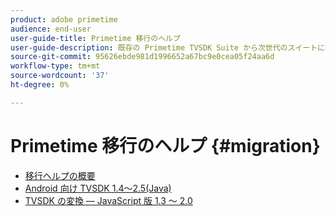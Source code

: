 ```yaml
---
product: adobe primetime
audience: end-user
user-guide-title: Primetime 移行のヘルプ
user-guide-description: 既存の Primetime TVSDK Suite から次世代のスイートに移行するための変換と移行のプロセスについて説明します。
source-git-commit: 95626ebde981d1996652a67bc9e0cea05f24aa6d
workflow-type: tm+mt
source-wordcount: '37'
ht-degree: 0%

---
```



# Primetime 移行のヘルプ {#migration}

+ [移行ヘルプの概要](home.md)
+ [Android 向け TVSDK 1.4～2.5(Java)](tvsdk-14-25-android.md)
+ [TVSDK の変換 — JavaScript 版 1.3 ～ 2.0](tvsdk-13-to-20-for-javascript.md)
